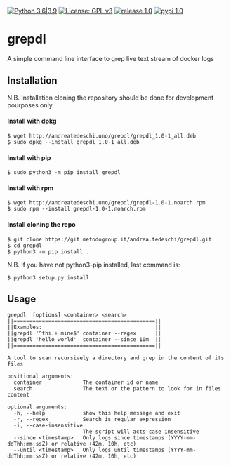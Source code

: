 [![Python 3.6|3.9](https://img.shields.io/badge/python-3.6|3.9-blue.svg)](https://www.python.org/) [![License: GPL v3](https://img.shields.io/badge/License-GPLv3-red.svg)](https://www.gnu.org/licenses/gpl-3.0) [![release 1.0](https://img.shields.io/badge/release-1.0-yellow.svg)](https://github.com/DontPanicO/grepdl/releases/tag/v1.0) [![pypi 1.0](https://img.shields.io/badge/pypi-1.0-purple.svg)](https://pypi.org/project/grepdl/)

# grepdl

A simple command line interface to grep live text stream of docker logs

## Installation

N.B. Installation cloning the repository should be done for development pourposes only.

#### Install with dpkg

```console
$ wget http://andreatedeschi.uno/grepdl/grepdl_1.0-1_all.deb
$ sudo dpkg --install grepdl_1.0-1_all.deb
```

#### Install with pip

```console
$ sudo python3 -m pip install grepdl
```

#### Install with rpm

```console
$ wget http://andreatedeschi.uno/grepdl/grepdl-1.0-1.noarch.rpm
$ sudo rpm --install grepdl-1.0-1.noarch.rpm
```

#### Install cloning the repo 

```console
$ git clone https://git.metodogroup.it/andrea.tedeschi/grepdl.git
$ cd grepdl
$ python3 -m pip install .
```
N.B. If you have not python3-pip installed, last command is:

```console
$ python3 setup.py install
```

## Usage

```console
grepdl  [options] <container> <search>
||=============================================||
||Examples:                                    ||
||grepdl '^thi.+ mine$' container --regex      ||
||grepdl 'hello world'  container --since 10m  ||
||=============================================||

A tool to scan recursively a directory and grep in the content of its files

positional arguments:
  container             The container id or name
  search                The text or the pattern to look for in files content

optional arguments:
  -h, --help            show this help message and exit
  -r, --regex           Search is regular expression
  -i, --case-insensitive
                        The script will acts case insensitive
  --since <timestamp>   Only logs since timestamps (YYYY-mm-ddThh:mm:ssZ) or relative (42m, 10h, etc)
  --until <timestamp>   Only logs until timestamps (YYYY-mm-ddThh:mm:ssZ) or relative (42m, 10h, etc)
```
